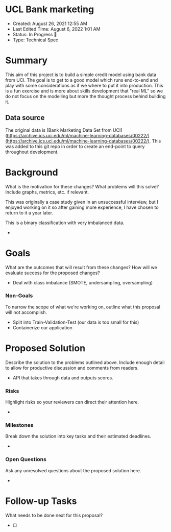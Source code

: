 # UCL Bank marketing

- Created: August 26, 2021 12:55 AM
- Last Edited Time: August 6, 2022 1:01 AM
- Status: In Progress 🙌
- Type: Technical Spec

# Summary

This aim of this project is to build a simple credit model using bank data from UCI. The goal is to get to a good model which runs end-to-end and play with some considerations as if we where to put it into production. This is a fun exercise and is more about skills development that "real ML" so we do not focus on the modelling but more the thought process behind building it.

## Data source

The original data is [Bank Marketing Data Set from UCI](https://archive.ics.uci.edu/ml/machine-learning-databases/00222/](https://archive.ics.uci.edu/ml/machine-learning-databases/00222/). This was added to this git repo in order to create an end-point to query throughout development.


# Background

What is the motivation for these changes? What problems will this solve? Include graphs, metrics, etc. if relevant. 


This was originally a case study given in an unsuccessful interview, but I enjoyed working on it so after gaining more experience, I have chosen to return to it a year later.

This is a binary classification with very imbalanced data.


- 

# Goals

What are the outcomes that will result from these changes? How will we evaluate success for the proposed changes? 

- Deal with class imbalance (SMOTE, undersampling, oversampling)

### Non-Goals

To narrow the scope of what we're working on, outline what this proposal will not accomplish.

- Split into Train-Validation-Test (our data is too small for this)
- Containerize our application

# Proposed Solution

Describe the solution to the problems outlined above. Include enough detail to allow for productive discussion and comments from readers.

- API that takes through data and outputs scores.

### Risks

Highlight risks so your reviewers can direct their attention here. 

- 

### Milestones

Break down the solution into key tasks and their estimated deadlines. 

- 

### Open Questions

Ask any unresolved questions about the proposed solution here.

- 

# Follow-up Tasks

What needs to be done next for this proposal? 

- [ ]

